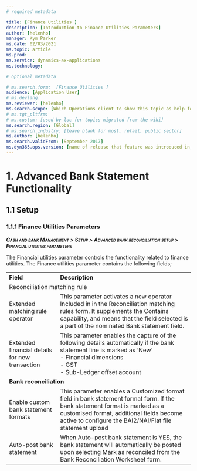 ```yaml
---
# required metadata

title: [Finance Utilities ]
description: [Introduction to Finance Utilities Parameters]
author: [helenho]
manager: Kym Parker
ms.date: 02/03/2021
ms.topic: article
ms.prod: 
ms.service: dynamics-ax-applications
ms.technology: 

# optional metadata

# ms.search.form:  [Finance Utilities ]
audience: [Application User]
# ms.devlang: 
ms.reviewer: [helenho]
ms.search.scope: [Which Operations client to show this topic as help for, to be set by content strategist, see list here: https://microsoft.sharepoint.com/teams/DynDoc/_layouts/15/WopiFrame.aspx?sourcedoc={23419e1c-eb64-42e9-aa9b-79875b428718}&action=edit&wd=target%28Core%20Dynamics%20AX%20CP%20requirements%2Eone%7C4CC185C0%2DEFAA%2D42CD%2D94B9%2D8F2A45E7F61A%2FVersions%20list%20for%20docs%20topics%7CC14BE630%2D5151%2D49D6%2D8305%2D554B5084593C%2F%29]
# ms.tgt_pltfrm: 
# ms.custom: [used by loc for topics migrated from the wiki]
ms.search.region: [Global]
# ms.search.industry: [leave blank for most, retail, public sector]
ms.author: [helenho]
ms.search.validFrom: [September 2017]
ms.dyn365.ops.version: [name of release that feature was introduced in, see list here: https://microsoft.sharepoint.com/teams/DynDoc/_layouts/15/WopiFrame.aspx?sourcedoc={23419e1c-eb64-42e9-aa9b-79875b428718}&action=edit&wd=target%28Core%20Dynamics%20AX%20CP%20requirements%2Eone%7C4CC185C0%2DEFAA%2D42CD%2D94B9%2D8F2A45E7F61A%2FVersions%20list%20for%20docs%20topics%7CC14BE630%2D5151%2D49D6%2D8305%2D554B5084593C%2F%29]
---
```


# 1. Advanced Bank Statement Functionality
## 1.1 Setup
### 1.1.1 Finance Utilities Parameters

***<span style="font-variant:small-caps;">Cash and bank Management &gt;
Setup &gt; Advanced bank reconciliation setup &gt; Financial utilities
parameters</span>***

The Financial utilities parameter controls the functionality related to
finance utilities. The Finance utilities parameter contains the
following fields;

<table>
    <tr>
                 <td > <b>Field </b> </ td> 
                 <td> <b> Description </b> </ td>         
   </tr>
    <tr>
                 <td colspan = "2"> Reconciliation matching rule </ td>    
    </tr>
    <tr>
       <td> Extended matching rule operator  </ td>    
       <td> This parameter activates a new operator Included in in the Reconciliation matching rules form. It supplements the Contains capability, and means that the field selected is a part of the nominated Bank statement field.  </ td>   
    </tr> 
    <tr>
       <td> Extended financial details for new transaction   </ td>    
       <td> This parameter enables the capture of the following details automatically if the bank statement line is marked as ‘New’ 
            <br> -	Financial dimensions 
            <br> - GST  
            <br> - Sub-Ledger offset account
      </ td>   
    </tr>     
    <tr>
                 <td colspan = "2"> <b> Bank reconciliation </b></ td>    
    </tr>
    <tr>
       <td> Enable custom bank statement formats  </ td>    
       <td> This parameter enables a Customized format field in bank statement format form. 
If the bank statement format is marked as a customised format, additional fields become active to configure the BAI2/NAI/Flat file statement upload 
      </ td>   
    </tr>   
      <tr>
       <td> Auto-post bank statement  </ td>    
       <td> When Auto-post bank statement is YES, the bank statement will automatically be posted upon selecting Mark as reconciled from the Bank Reconciliation Worksheet form.
      </ td>   
    </tr>       
</table>
